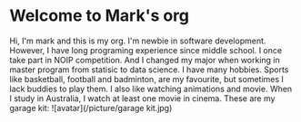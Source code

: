 # Welcome to Mark's org
Hi, I'm mark and this is my org. I'm newbie in software development. However, I have long programing experience since middle school. I once take part in NOIP competition. And I changed my major when working in master program from statisic to data science.
I have many hobbies. Sports like basketball, football and badminton, are my favourite, but sometimes I lack buddies to play them. I also like watching animations and movie. When I study in Australia, I watch at least one movie in cinema.
These are my garage kit:
![avatar](/picture/garage kit.jpg)
